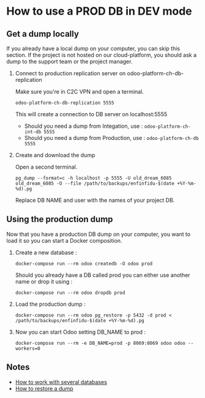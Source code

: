 <!--
This file has been generated with 'invoke project.sync'.
Do not modify. Any manual change will be lost.
Please propose your modification on
https://github.com/camptocamp/odoo-template instead.
-->
# How to use a PROD DB in DEV mode

## Get a dump locally

If you already have a local dump on your computer, you can skip this section.
If the project is not hosted on our cloud-platform, you should ask a dump to the support team or the project manager.

1. Connect to production replication server on odoo-platform-ch-db-replication

    Make sure you're in C2C VPN and open a terminal.

    ```
    odoo-platform-ch-db-replication 5555
    ```

    This will create a connection to DB server on localhost:5555

    * Should you need a dump from Integation, use : `odoo-platform-ch-int-db 5555`
    * Should you need a dump from Production, use : `odoo-platform-ch-db 5555`

2. Create and download the dump

    Open a second terminal.

    ```
    pg_dump --format=c -h localhost -p 5555 -U old_dream_6085 old_dream_6085 -O --file /path/to/backups/enfinfidu-$(date +%Y-%m-%d).pg
    ```

    Replace DB NAME and user with the names of your project DB.

## Using the production dump

Now that you have a production DB dump on your computer, you want to load it so you can start a Docker composition.

1. Create a new database :

    ```
    docker-compose run --rm odoo createdb -O odoo prod
    ```

    Should you already have a DB called prod you can either use another name or drop it using :

    ```
    docker-compose run --rm odoo dropdb prod
    ```

2. Load the production dump :

    ```
    docker-compose run --rm odoo pg_restore -p 5432 -d prod < /path/to/backups/enfinfidu-$(date +%Y-%m-%d).pg
    ```

3. Now you can start Odoo setting DB_NAME to prod :

    ```
    docker-compose run --rm -e DB_NAME=prod -p 8069:8069 odoo odoo --workers=0
    ```

## Notes

* [How to work with several databases](./docker-dev.md#working-with-several-databases)
* [How to restore a dump](./how-to-backup-and-restore-volumes.md#restore-a-dump)
